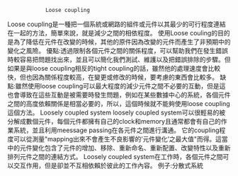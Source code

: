 
				Loose coupling
Loose coupling是一種把一個系統或網路的組件或元件以其最少的可行程度連結在一起的方法，簡單來說，就是減少之間的相依程度。
使用Loose couling的目的是為了降低在元件在改變的時候，其他的原件因為改變的元件而產生了非預期中的變化之風險。
優點:透過限制各個元件之間的關係程度，可以幫助我們在發生錯誤時較容易把問題找出來，並且可以簡化我們測試、維護以及把錯誤排除的步驟。但如果是與loose coupling相反的tight coupling的話，雖然他的處理速度會比較快，但也因為關係程度較高，在變更或修改的時候，要考慮的東西會比較多。
缺點:雖然使用loose coupling可以最大程度的減少元件之間不必要的互動，但是這也會導致在這些互動是被需要時發生問題，例如在某些數據中心的系統，各個元件之間的高度依賴關係是相當必要的，所以，這個時候就不能夠使用loose coupling這個方法。
				Loosely coupled system
	loosely coupled system可以很輕易的被分解成數個元件，每個元件都擁有自己的clock和memory且通常都會有自己的作業系統，並且利用meessage passing在各元件之間進行溝通。
它的coupling程度可以從測量"mapping出來不會產生不良影響的’元件變化’之最大值"而得。這當中的元件變化包含了元件的增加、移除、重新命名、重新配置、改變特性以及重新排列元件之間的連結方式。
	Loosely coupled system在工作時，各個元件之間可以交互作用，但是卻並不互相依賴於彼此的工作內容。
例子:分散式系統

